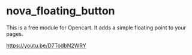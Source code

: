 # nova_floating_button
This is a free module for Opencart. It adds a simple floating point to your pages.

https://youtu.be/D7TodbN2WRY
